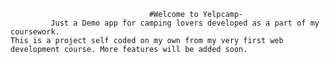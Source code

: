                                    #Welcome to Yelpcamp-
             Just a Demo app for camping lovers developed as a part of my coursework.
    This is a project self coded on my own from my very first web development course. More features will be added soon.
